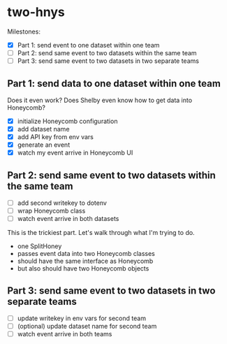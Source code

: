 # two-hnys

Milestones:
- [x] Part 1: send event to one dataset within one team
- [ ] Part 2: send same event to two datasets within the same team
- [ ] Part 3: send same event to two datasets in two separate teams

## Part 1: send data to one dataset within one team
Does it even work? Does Shelby even know how to get data into Honeycomb?

- [x] initialize Honeycomb configuration
- [x] add dataset name
- [x] add API key from env vars
- [x] generate an event
- [x] watch my event arrive in Honeycomb UI

## Part 2: send same event to two datasets within the same team

- [ ] add second writekey to dotenv
- [ ] wrap Honeycomb class
- [ ] watch event arrive in both datasets

This is the trickiest part. Let's walk through what I'm trying to do.

- one SplitHoney
- passes event data into two Honeycomb classes
- should have the same interface as Honeycomb
- but also should have two Honeycomb objects

## Part 3: send same event to two datasets in two separate teams

- [ ] update writekey in env vars for second team
- [ ] (optional) update dataset name for second team
- [ ] watch event arrive in both teams
